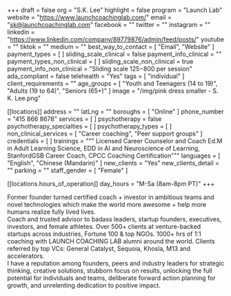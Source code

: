 +++
draft = false
org = "S.K. Lee"
highlight = false
program = "Launch Lab"
website = "https://www.launchcoachinglab.com/"
email = "sk@launchcoachinglab.com"
facebook = ""
twitter = ""
instagram = ""
linkedin = "https://www.linkedin.com/company/89779876/admin/feed/posts/"
youtube = ""
tiktok = ""
medium = ""
best_way_to_contact = [ "Email", "Website" ]
payment_types = [ ]
sliding_scale_clinical = false
payment_info_clinical = ""
payment_types_non_clinical = [ ]
sliding_scale_non_clinical = true
payment_info_non_clinical = "Sliding scale $125-$800 per session"
ada_compliant = false
telehealth = "Yes"
tags = [ "individual" ]
client_requirements = ""
age_groups = [
  "Youth and Teenagers (14 to 19)",
  "Adults (19 to 64)",
  "Seniors (65+)"
]
image = "/img/pink dress smaller - S. K. Lee.png"

[[locations]]
address = ""
latLng = ""
boroughs = [ "Online" ]
phone_number = "415 866 8678"
services = [ ]
psychotherapy = false
psychotherapy_specialties = [ ]
psychotherapy_types = [ ]
non_clinical_services = [ "Career coaching", "Peer support groups" ]
credentials = [ ]
trainings = """
Licensed Career Counselor and Coach
Ed.M in Adult Learning Science, EDD in AI and Neuroscience of Learning, StanfordGSB Career Coach, CPCC Coaching Certification"""
languages = [ "English", "Chinese (Mandarin)" ]
new_clients = "Yes"
new_clients_detail = ""
parking = ""
staff_gender = [ "Female" ]

  [[locations.hours_of_operation]]
  day_hours = "M-Sa (8am-8pm PT)"
+++

Former founder turned certified coach + investor in ambitious teams and novel technologies which make the world more awesome + help more humans realize fully lived lives. <br>
Coach and trusted advisor to badass leaders, startup founders, executives, investors, and female athletes. Over 500+ clients at venture-backed startups across industries, Fortune 100 & top NGOs. 1000+ hrs of 1:1 coaching with LAUNCH COACHING LAB alumni around the world. Clients referred by top VCs: General Catalyst, Sequoia, Khosla, M13 and accelerators. <br>
I have a reputation among founders, peers and industry leaders for strategic thinking, creative solutions, stubborn focus on results, unlocking the full potential for individuals and teams, deliberate forward action planning for growth, and unrelenting dedication to positive impact. <br>
